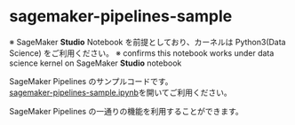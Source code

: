 # sagemaker-pipelines-sample

※ SageMaker **Studio** Notebook を前提としており、カーネルは Python3(Data Science) をご利用ください。 
※ confirms this notebook works under data science kernel on SageMaker **Studio** notebook

SageMaker Pipelines のサンプルコードです。  
[sagemaker-pipelines-sample.ipynb](./sagemaker-pipelines-sample.ipynb)を開いてご利用ください。  

SageMaker Pipelines の一通りの機能を利用することができます。
